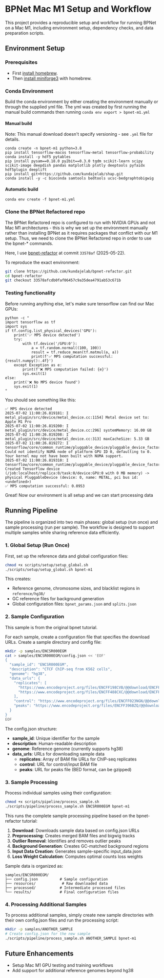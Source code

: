 # BPNet Mac M1 Setup and Workflow

This project provides a reproducible setup and workflow for running BPNet on a Mac M1, including environment setup, dependency checks, and data preparation scripts.

## Environment Setup

### Prerequisites

- First [install homebrew](https://brew.sh/).
- Then [install miniforge3](https://formulae.brew.sh/cask/miniforge) with homebrew.

### Conda Environment

Build the conda environment by either creating the environment manually or through the supplied yml file. The yml was created by first running the manual build commands then running `conda env export > bpnet-m1.yml`

#### Manual build

Note: This manual download doesn't specify versioning - see `.yml` file for details.

```
conda create -n bpnet-m1 python=3.8
pip install tensorflow-macos tensorflow-metal tensorflow-probability
conda install -y hdf5 pytables
pip install pysam==0.18.0 py2bit==0.3.0 tqdm scikit-learn scipy scikit-image deepdish pandas matplotlib plotly deeptools pyfaidx hdf5plugin deeplift
pip install git+https://github.com/kundajelab/shap.git
conda install -y -c bioconda samtools bedtools ucsc-bedgraphtobigwig
```

#### Automatic build

```
conda env create -f bpnet-m1.yml
```

### Clone the BPNet Refactored repo

The BPNet Refactored repo is configured to run with NVIDIA GPUs and not Mac M1 architectures - this is why we set up the environment manually rather than installing BPNet as it requires packages that conflict with our M1 setup. Thus, we need to clone the BPNet Refactored repo in order to use the bpnet-\* commands.

Here, I use [bpnet-refactor](https://github.com/kundajelab/bpnet-refactor) at commit `33578af` (2025-05-22).

To reproduce the exact environment:

```bash
git clone https://github.com/kundajelab/bpnet-refactor.git
cd bpnet-refactor
git checkout 33578afcdb0faf06457c9a35dea4791ab53c671b
```

### Testing functionality

Before running anything else, let's make sure tensorflow can find our Mac GPUs:

```
python -c "
import tensorflow as tf
import sys
if tf.config.list_physical_devices('GPU'):
    print('✅ MPS device detected')
    try:
        with tf.device('/GPU:0'):
            a = tf.random.normal((100, 100))
            result = tf.reduce_mean(tf.matmul(a, a))
            print(f'✅ MPS computation successful: {result.numpy():.4f}')
    except Exception as e:
        print(f'❌ MPS computation failed: {e}')
        sys.exit(1)
else:
    print('❌ No MPS device found')
    sys.exit(1)
"
```

You should see something like this:

```
✅ MPS device detected
2025-07-02 11:00:26.819181: I metal_plugin/src/device/metal_device.cc:1154] Metal device set to: Apple M1 Pro
2025-07-02 11:00:26.819200: I metal_plugin/src/device/metal_device.cc:296] systemMemory: 16.00 GB
2025-07-02 11:00:26.819208: I metal_plugin/src/device/metal_device.cc:313] maxCacheSize: 5.33 GB
2025-07-02 11:00:26.819272: I tensorflow/core/common_runtime/pluggable_device/pluggable_device_factory.cc:303] Could not identify NUMA node of platform GPU ID 0, defaulting to 0. Your kernel may not have been built with NUMA support.
2025-07-02 11:00:26.819310: I tensorflow/core/common_runtime/pluggable_device/pluggable_device_factory.cc:269] Created TensorFlow device (/job:localhost/replica:0/task:0/device:GPU:0 with 0 MB memory) -> physical PluggableDevice (device: 0, name: METAL, pci bus id: <undefined>)
✅ MPS computation successful: 0.0953
```

Great! Now our environment is all setup and we can start processing data

## Running Pipeline

The pipeline is organized into two main phases: global setup (run once) and sample processing (run per sample). The workflow is designed to support multiple samples while sharing reference data efficiently.

### 1. Global Setup (Run Once)

First, set up the reference data and global configuration files:

```bash
chmod +x scripts/setup/setup_global.sh
./scripts/setup/setup_global.sh bpnet-m1
```

This creates:

- Reference genome, chromosome sizes, and blacklist regions in `reference/hg38/`
- GC reference files for background generation
- Global configuration files: `bpnet_params.json` and `splits.json`

### 2. Sample Configuration

This sample is from the original bpnet tutorial.

For each sample, create a configuration file that specifies the download URLs. Create a sample directory and config file:

```bash
mkdir -p samples/ENCSR000EGM
cat > samples/ENCSR000EGM/config.json << 'EOF'
{
  "sample_id": "ENCSR000EGM",
  "description": "CTCF ChIP-seq from K562 cells",
  "genome": "hg38",
  "data_urls": {
    "replicates": [
      "https://www.encodeproject.org/files/ENCFF198CVB/@@download/ENCFF198CVB.bam",
      "https://www.encodeproject.org/files/ENCFF488CXC/@@download/ENCFF488CXC.bam"
    ],
    "control": "https://www.encodeproject.org/files/ENCFF023NGN/@@download/ENCFF023NGN.bam",
    "peaks": "https://www.encodeproject.org/files/ENCFF396BZQ/@@download/ENCFF396BZQ.bed.gz"
  }
}
EOF
```

The config.json structure:

- **sample_id**: Unique identifier for the sample
- **description**: Human-readable description
- **genome**: Reference genome (currently supports hg38)
- **data_urls**: URLs for downloading sample data
  - **replicates**: Array of BAM file URLs for ChIP-seq replicates
  - **control**: URL for control/input BAM file
  - **peaks**: URL for peaks file (BED format, can be gzipped)

### 3. Sample Processing

Process individual samples using their configuration:

```bash
chmod +x scripts/pipeline/process_sample.sh
./scripts/pipeline/process_sample.sh ENCSR000EGM bpnet-m1
```

This runs the complete sample processing pipeline based on the bpnet-refactor tutorial:

1. **Download**: Downloads sample data based on config.json URLs
2. **Preprocessing**: Creates merged BAM files and bigwig tracks
3. **Outlier Removal**: Identifies and removes outlier peaks
4. **Background Generation**: Creates GC-matched background regions
5. **Input Data Creation**: Generates sample-specific input_data.json
6. **Loss Weight Calculation**: Computes optimal counts loss weights

Sample data is organized as:

```
samples/ENCSR000EGM/
├── config.json          # Sample configuration
├── resources/            # Raw downloaded data
├── processed/           # Intermediate processed files
└── results/             # Final configuration files
```

### 4. Processing Additional Samples

To process additional samples, simply create new sample directories with their own config.json files and run the processing script:

```bash
mkdir -p samples/ANOTHER_SAMPLE
# Create config.json for the new sample
./scripts/pipeline/process_sample.sh ANOTHER_SAMPLE bpnet-m1
```

## Future Enhancements

- Setup Mac M1 GPU testing and training workflows
- Add support for additional reference genomes beyond hg38
